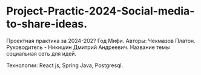 # Project-Practic-2024-Social-media-to-share-ideas.
Проектная практика за 2024-202? Год Мифи. Авторы: Чекмазов Платон. Руководитель - Никишин Дмитрий Андреевич. Название темы социальная сеть для идей.

Технологии: React js, Spring Java, Postgresql.
